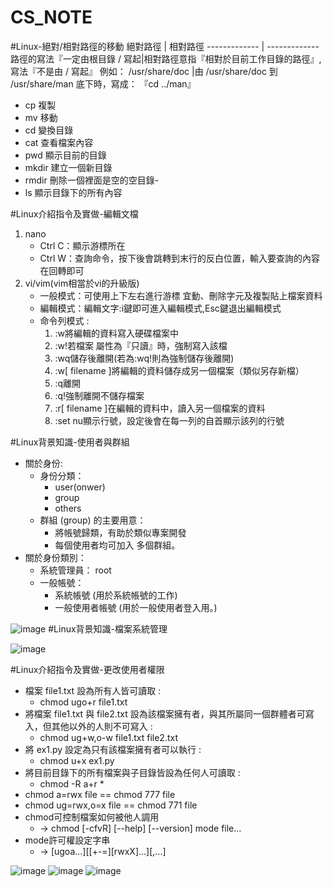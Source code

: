 # CS_NOTE
#Linux-絕對/相對路徑的移動
絕對路徑 | 相對路徑
------------- | -------------
路徑的寫法『一定由根目錄 / 寫起|相對路徑意指『相對於目前工作目錄的路徑』,寫法『不是由 / 寫起』
例如： /usr/share/doc  |由 /usr/share/doc 到 /usr/share/man 底下時，寫成： 『cd ../man』

- cp 複製
- mv 移動
- cd 變換目錄
- cat 查看檔案內容
- pwd 顯示目前的目錄
- mkdir 建立一個新目錄
- rmdir 刪除一個裡面是空的空目錄-
- ls 顯示目錄下的所有內容

#Linux介紹指令及實做-編輯文檔
1. nano
   - Ctrl C：顯示游標所在
   - Ctrl W：查詢命令，按下後會跳轉到末行的反白位置，輸入要查詢的內容在回轉即可
2. vi/vim(vim相當於vi的升級版)
   - 一般模式：可使用上下左右進行游標 宜動、刪除字元及複製貼上檔案資料
   - 編輯模式：編輯文字:i鍵即可進入編輯模式,Esc鍵退出編輯模式
   - 命令列模式 : 
      1.  :w將編輯的資料寫入硬碟檔案中
      2.  :w!若檔案 屬性為『只讀』時，強制寫入該檔
      3.  :wq儲存後離開(若為:wq!則為強制儲存後離開)
      4.  :w[ filename ]將編輯的資料儲存成另一個檔案（類似另存新檔）
      5.  :q離開
      6.  :q!強制離開不儲存檔案
      8.    :r[ filename ]在編輯的資料中，讀入另一個檔案的資料
      9.   :set nu顯示行號，設定後會在每一列的自首顯示該列的行號

#Linux背景知識-使用者與群組
- 關於身份:
     - 身份分類：
          - user(onwer)
          - group
          - others
     - 群組 (group) 的主要用意：
          - 將帳號歸類，有助於類似專案開發
          - 每個使用者均可加入 多個群組。
 - 關於身份類別：
     - 系統管理員： root
     - 一般帳號：
          - 系統帳號 (用於系統帳號的工作)
          - 一般使用者帳號 (用於一般使用者登入用。)

![image](https://user-images.githubusercontent.com/91451864/143672598-cef2652a-9aa0-4f30-adef-dbbb6251cd71.png)
#Linux背景知識-檔案系統管理

![image](https://user-images.githubusercontent.com/91451864/143672638-750a9bff-e18a-4fb7-9220-b2445f1f5c1e.png)

#Linux介紹指令及實做-更改使用者權限


- 檔案 file1.txt 設為所有人皆可讀取 :
     - chmod ugo+r file1.txt
- 將檔案 file1.txt 與 file2.txt 設為該檔案擁有者，與其所屬同一個群體者可寫入，但其他以外的人則不可寫入 :
     - chmod ug+w,o-w file1.txt file2.txt
- 將 ex1.py 設定為只有該檔案擁有者可以執行 :
     - chmod u+x ex1.py
- 將目前目錄下的所有檔案與子目錄皆設為任何人可讀取 :
     - chmod -R a+r *
- chmod a=rwx file == chmod 777 file
- chmod ug=rwx,o=x file ==  chmod 771 file
- chmod可控制檔案如何被他人調用
     - → chmod [-cfvR] [--help] [--version] mode file…
- mode許可權設定字串 
     - → [ugoa...][[+-=][rwxX]...][,...]

![image](https://user-images.githubusercontent.com/91451864/143673709-6a24df4f-139e-4a80-9356-003f8ba8b003.png)
![image](https://user-images.githubusercontent.com/91451864/143673751-ed8a50c9-5700-4a2d-ad28-8d60fa362310.png)
![image](https://user-images.githubusercontent.com/91451864/143673644-cca9b002-7665-43b2-bcd7-8f995f938cf7.png)

